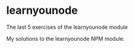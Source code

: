 # learnyounode
The last 5 exercises of the learnyounode module

My solutions to the learnyounode NPM module.
